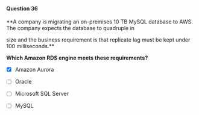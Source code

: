 #### Question  36


**A company is migrating an on-premises 10 TB MySQL database to AWS. The company expects the database to quadruple in

size and the business requirement is that replicate lag must be kept under 100 milliseconds.**


**Which Amazon RDS engine meets these requirements?**


- [x] Amazon Aurora


- [ ] Oracle


- [ ] Microsoft SQL Server


- [ ] MySQL

